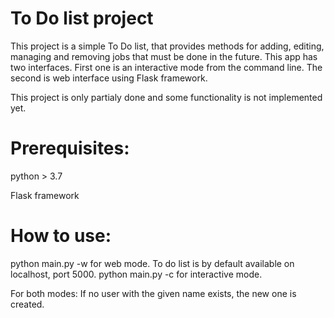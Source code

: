 # To Do list project
This project is a simple To Do list, that provides methods for adding, editing, managing and removing jobs that must be done in the future. This app has two interfaces. 
First one is an interactive mode from the command line. The second is web interface using Flask framework. 

This project is only partialy done and some functionality is not implemented yet. 

# Prerequisites:
python > 3.7

Flask framework

# How to use:
python main.py -w for web mode. To do list is by default available on localhost, port 5000.
python main.py -c <username> <password> for interactive mode.

For both modes: If no user with the given name exists, the new one is created.
